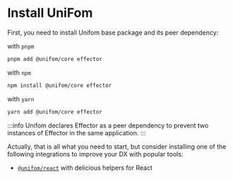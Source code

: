 # Install UniFom

First, you need to install Unifom base package and its peer dependency:

with `pnpm`

```sh
pnpm add @unifom/core effector
```

with `npm`

```sh
npm install @unifom/core effector
```

with `yarn`

```sh
yarn add @unifom/core effector
```

:::info
Unifom declares Effector as a peer dependency to prevent two instances of Effector in the same application.
:::

Actually, that is all what you need to start, but consider installing one of the following integrations to improve your DX with popular tools:

- [`@unifom/react`](/integrations/react) with delicious helpers for React
